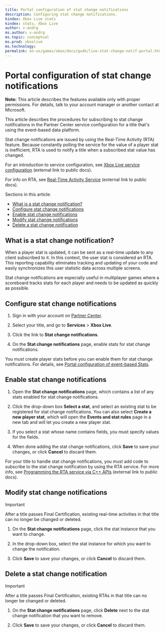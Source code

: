 ```yaml
---
title: Portal configuration of stat change notifications
description: Configuring stat change notifications.
kindex: Xbox Live stats
kindex: stats, Xbox Live
author: v-andrg
ms.author: v-andrg
ms.topic: conceptual
ms.prod: xboxlive
ms.technology: 
permalink: en-us/games/xbox/docs/gxdk/live-stat-change-notif-portal.html
---
```


# Portal configuration of stat change notifications

<!-- article from old secure docs portal "Configure stat change notifications in Windows Dev Center" -->

**Note:** This article describes the features available only with proper permissions. For details, talk to your account manager or another contact at Microsoft.

This article describes the procedures for subscribing to stat change notifications in the Partner Center service configuration for a title that's using the event-based data platform.

Stat change notifications are issued by using the Real-Time Activity (RTA) feature. Because constantly polling the service for the value of a player stat is inefficient, RTA is used to notify a title when a subscribed stat value has changed.

For an introduction to service configuration, see [Xbox Live service configuration](https://docs.microsoft.com/en-us/gaming/xbox-live/xbox-live-service-configuration) (external link to public docs).

For info on RTA, see [Real-Time Activity Service](https://docs.microsoft.com/en-us/gaming/xbox-live/real-time-activity-service/real-time-activity-service_nav) (external link to public docs).
<!--
todo: 
link to local article instead
global search on: https://docs.microsoft.com/en-us/gaming/xbox-live/
-->

Sections in this article:
- [What is a stat change notification?](#what-is-a-stat-change-notification)
- [Configure stat change notifications](#configure-stat-change-notifications)
- [Enable stat change notifications](#enable-stat-change-notifications)
- [Modify stat change notifications](#modify-stat-change-notifications)
- [Delete a stat change notification](#delete-a-stat-change-notification)


<a id="what-is-a-stat-change-notification"></a>

## What is a stat change notification?

When a player stat is updated, it can be sent as a real-time update to any client subscribed to it. In this context, the user stat is considered an RTA. This reporting capability eliminates tracking and updating of your code and easily synchronizes this user statistic data across multiple screens.

Stat change notifications are especially useful in multiplayer games where a scoreboard tracks stats for each player and needs to be updated as quickly as possible.


<a id="configure-stat-change-notifications"></a>

## Configure stat change notifications

1. Sign in with your account on [Partner Center](https://developer.microsoft.com/dashboard/windows/overview).

1. Select your title, and go to **Services** > **Xbox Live**.

1. Click the link to **Stat change notifications**.

1. On the **Stat change notifications** page, enable stats for stat change notifications.

You must create player stats before you can enable them for stat change notifications.
For details, see [Portal configuration of event-based Stats](live-stats-eb-portal.md).


<a id="enable-stat-change-notifications"></a>

## Enable stat change notifications

1. Open the **Stat change notifications** page, which contains a list of any stats enabled for stat change notifications.

2. Click the drop-down box **Select a stat**, and select an existing stat to be registered for stat change notifications. You can also select **Create a new player stat**, which will open the **Events and stat rules** page in a new tab and will let you create a new player stat.

3. If you select a stat whose name contains fields, you must specify values for the fields.

4. When done adding the stat change notifications, click **Save** to save your changes, or click **Cancel** to discard them.

For your title to handle stat change notifications, you must add code to subscribe to the stat change notification by using the RTA service.
For more info, see [Programming the RTA service via C++ APIs](https://docs.microsoft.com/en-us/gaming/xbox-live/real-time-activity-service/programming-the-real-time-activity-service) (external link to public docs).


<a id="modify-stat-change-notifications"></a>

## Modify stat change notifications

> [!IMPORTANT]
> After a title passes Final Certification, existing real-time activities in that title can no longer be changed or deleted.

1. On the **Stat change notifications** page, click the stat instance that you want to change.

2. In the drop-down box, select the stat instance for which you want to change the notification. 

3. Click **Save** to save your changes, or click **Cancel** to discard them.


<a id="delete-a-stat-change-notification"></a>

## Delete a stat change notification

> [!IMPORTANT]
> After a title passes Final Certification, existing RTAs in that title can no longer be changed or deleted.

1. On the **Stat change notifications** page, click **Delete** next to the stat change notification that you want to remove.

2. Click **Save** to save your changes, or click **Cancel** to discard them.
